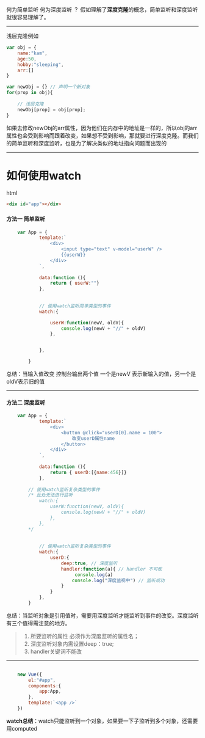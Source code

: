 

何为简单监听 何为深度监听 ？
假如理解了**深度克隆**的概念，简单监听和深度监听就很容易理解了。

---

浅层克隆例如

```JavaScript
var obj = {
    name:"kam",
    age:50,
    hobby:"sleeping",
    arr:[]
}

var newObj = {} // 声明一个新对象
for(prop in obj){
    
    // 浅层克隆
    newObj[prop] = obj[prop];    
}

```
如果去修改newObj的arr属性，因为他们在内存中的地址是一样的，所以obj的arr属性也会受到影响而跟着改变，如果想不受到影响，那就要进行深度克隆。而我们的简单监听和深度监听，也是为了解决类似的地址指向问题而出现的

---

# 如何使用watch

html

```html
<div id="app"></div>
```

#### 方法一 简单监听

```javascript
    var App = {
            template:`
                <div>
                    <input type="text" v-model="userW" />
                    {{userW}}
                </div>
            `,
            
            data:function (){
                return { userW:""}
            },
            
            
            // 使用watch监听简单类型的事件
            watch:{

                userW:function(newV, oldV){
                    console.log(newV + "//" + oldV)
                },


            },

        }


```
总结：当输入值改变 控制台输出两个值 一个是newV 表示新输入的值，另一个是oldV表示旧的值

---


#### 方法二 深度监听
```javascript
    var App = {
            template:`
                <div>
                    <button @click="userD[0].name = 100">
                        改变userD属性name
                    </button>
                </div>
            `,
            
            data:function (){
                return { userD:[{name:456}]}
            },
            
        // 使用watch监听复杂类型的事件
        /* 此处无法进行监听
            watch:{
                userW:function(newV, oldV){
                    console.log(newV + "//" + oldV)
                },
            },
        */
            
            
            // 使用watch监听复杂类型的事件
            watch:{
                userD:{
                    deep:true, // 深度监听
                    handler:function(a){ // handler 不可改
                         console.log(a)
                        console.log("深度监视中") // 监听成功
                    }
                }
            },
        }


```
总结：当监听对象是引用值时，需要用深度监听才能监听到事件的改变。深度监听有三个值得需注意的地方。
>     
> 1. 所要监听的属性 必须作为深度监听的属性名；
> 1. 深度监听对象内需设置deep：true;
> 1. handler关键词不能改

---


```javascript
        
    new Vue({   
        el:"#app",
        components:{
            app:App,
        },
        template:`<app />`
    })
```

**watch总结**：watch只能监听到一个对象，如果要一下子监听到多个对象，还需要用computed
